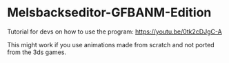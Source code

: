 # Melsbackseditor-GFBANM-Edition

Tutorial for devs on how to use the program:
https://youtu.be/0tk2cDJgC-A

This might work if you use animations made from scratch and not ported from the 3ds games.  
